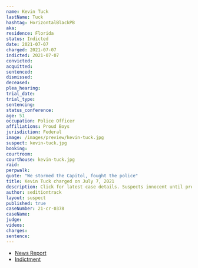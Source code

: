 ```yaml
---
name: Kevin Tuck
lastName: Tuck
hashtag: HorizontalBlackPB
aka:
residence: Florida
status: Indicted
date: 2021-07-07
charged: 2021-07-07
indicted: 2021-07-07
convicted:
acquitted:
sentenced:
dismissed:
deceased:
plea_hearing:
trial_date:
trial_type:
sentencing:
status_conference:
age: 51
occupation: Police Officer
affiliations: Proud Boys
jurisdiction: Federal
image: /images/preview/kevin-tuck.jpg
suspect: kevin-tuck.jpg
booking:
courtroom:
courthouse: kevin-tuck.jpg
raid:
perpwalk:
quote: "We stormed the Capitol, fought the police"
title: Kevin Tuck charged on July 7, 2021
description: Click for latest case details. Suspects innocent until proven guilty.
author: seditiontrack
layout: suspect
published: true
caseNumber: 21-cr-0378
caseName:
judge:
videos:
charges:
sentence:
---
```

- [News Report](https://www.wesh.com/article/windermere-officer-arrested-by-fbi-in-connection-with-us-capitol-riot/37039261)
- [Indictment](https://www.justice.gov/usao-dc/case-multi-defendant/file/1413516/download)
